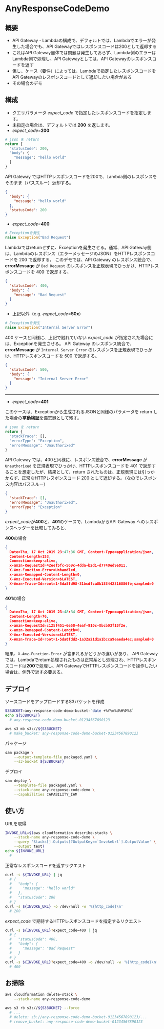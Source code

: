 # AnyResponseCodeDemo

## 概要

- API Gateway - Lambdaの構成で、デフォルトでは、Lambdaでエラーが発生した場合でも、API Gatewayではレスポンスコードは200として返却する
- これはAPI Gateway自体では問題は発生しておらず、Lambda側のエラーはLambda側で処理し、API Gatewayとしては、API Gatewayのレスポンスコードを返す
- 但し、ケース（要件）によっては、Lambdaで指定したレスポンスコードをAPI Gatewayのレスポンスコードとして返却したい場合がある
- その場合のデモ

## 構成

- クエリパラメータ *expect_code* で指定したレスポンスコードを指定します。
- 未指定の場合は、デフォルトでは **200** を返します。
- *expect_code*=**200**

```py
# json を return
return {
  "statusCode": 200,
  "body": {
    "message": "hello world"
  }
}
```

API Gateway ではHTTPレスポンスコードを200で、Lambda側のレスポンスをそのまま（パススルー）返却する。

```json
{
  "body": {
    "message": "hello world"
  },
  "statusCode": 200
}
```

- *expect_code*=**400**

```py
# Exceptionを発生
raise Exception("Bad Request")
```

Lambdaではreturnせずに、Exceptionを発生させる。通常、API Gateway側は、Lambdaのレスポンス（エラーメッセージのJSON）をHTTPレスポンスコードを 200 で返却する。
このデモでは、API Gateway のレスポンス統合で、**errorMessage** が `Bad Request` のレスポンスを正規表現でひっかけ、HTTPレスポンスコードを 400 で返却する。

```json
{
  "statusCode": 400,
  "body": {
    "message": "Bad Request"
  }
}
```

- 上記以外（e.g. *expect_code*=**50x**）

```py
# Exceptionを発生
raise Exception("Internal Server Error")
```
400 ケースと同様に、上記で触れていない *expect_code* が指定された場合には、Exceptionを発生させる。
API Gateway のレスポンス統合で、**errorMessage** が `Internal Server Error` のレスポンスを正規表現でひっかけ、HTTPレスポンスコードを 500 で返却する。

```json
{
  "statusCode": 500,
  "body": {
    "message": "Internal Server Error"
  }
}
```

---

- *expect_code*=**401**

このケースは、Exceptionから生成されるJSONと同様のパラメータを return した場合の**挙動検証**を備忘録として残す。

```py
# json を return
return {
  "stackTrace": [],
  "errorType": "Exception",
  "errorMessage": "Unauthorixed"
}
```

API Gateway では、400と同様に、レスポンス統合で、**errorMessage** が `Unauthorixed` を正規表現でひっかけ、HTTPレスポンスコードを 401 で返却することを想定したが、結果として、return されたものは、正規表現には引っかからず、正常なHTTPレスポンスコード 200 として返却する。（なのでレスポンス内容はパススルー）

```json
{
  "stackTrace": [],
  "errorMessage": "Unauthorixed",
  "errorType": "Exception"
}
```

*expect_code*が**400**と、**401**のケースで、LambdaからAPI Gateway へのレスポンスヘッダーを比較してみると、

**400**の場合

```json
{
  Date=Thu, 17 Oct 2019 23:47:36 GMT, Content-Type=application/json,
  Content-Length=153,
  Connection=keep-alive,
  x-amzn-RequestId=42eef5fc-569c-4dda-b2d1-d7740ed9e811,
  X-Amz-Function-Error=Unhandled,
  x-amzn-Remapped-Content-Length=0,
  X-Amz-Executed-Version=$LATEST,
  X-Amzn-Trace-Id=root=1-5da8fd98-31bcdfca8b188442316886fe;sampled=0
}
```

**401**の場合

```json
{
  Date=Thu, 17 Oct 2019 23:48:34 GMT, Content-Type=application/json,
  Content-Length=76,
  Connection=keep-alive,
  x-amzn-RequestId=c125f451-6e58-4eaf-910c-8bcb03f18f2e,
  x-amzn-Remapped-Content-Length=0,
  X-Amz-Executed-Version=$LATEST,
  X-Amzn-Trace-Id=root=1-5da8fdd2-1a32a21d1a1bcca9eaeda4ec;sampled=0
}
```

結果、`X-Amz-Function-Error` が含まれるかどうかの違いがあり、
API Gatewayでは、Lambdaでreturn処理されたものは正常系とし処理され、HTTPレスポンスコードは**200**で処理し、API GatewayでHTTPレスポンスコードを操作したい場合は、例外で返す必要ある。

## デプロイ

ソースコードをアップロードするS3バケットを作成

```sh
S3BUCKET=any-response-code-demo-bucket-`date +%Y%m%d%H%M%S`
echo ${S3BUCKET}
  # any-response-code-demo-bucket-01234567890123

aws s3 mb s3://${S3BUCKET}
  # make_bucket: any-response-code-demo-bucket-01234567890123
```

パッケージ

```sh
sam package \
    --output-template-file packaged.yaml \
    --s3-bucket ${S3BUCKET}
```

デプロイ

```sh
sam deploy \
    --template-file packaged.yaml \
    --stack-name any-response-code-demo \
    --capabilities CAPABILITY_IAM
```

## 使い方

URLを取得

```sh
INVOKE_URL=$(aws cloudformation describe-stacks \
    --stack-name any-response-code-demo \
    --query 'Stacks[].Outputs[?OutputKey==`InvokeUrl`].OutputValue' \
    --output text)
echo ${INVOKE_URL}
  #
```

正常なレスポンスコードを返すリクエスト

```sh
curl -s ${INVOKE_URL} | jq
  # {
  #   "body": {
  #     "message": "hello world"
  #   },
  #   "statusCode": 200
  # }
curl -s ${INVOKE_URL} -o /dev/null -w '%{http_code}\n'
  # 200
```

*expect_code* で期待するHTTPレスポンスコードを指定するリクエスト

```sh
curl -s ${INVOKE_URL}?expect_code=400 | jq
  # {
  #   "statusCode": 400,
  #   "body": {
  #     "message": "Bad Request"
  #   }
  # }
curl -s ${INVOKE_URL}?expect_code=400 -o /dev/null -w '%{http_code}\n'
  # 400
```

## お掃除

```sh
aws cloudformation delete-stack \
    --stack-name any-response-code-demo

aws s3 rb s3://${S3BUCKET} --force
  # ...
  # delete: s3://any-response-code-demo-bucket-01234567890123/...
  # remove_bucket: any-response-code-demo-bucket-01234567890123
```
